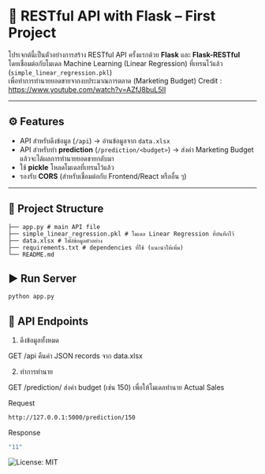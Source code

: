 # 📌 RESTful API with Flask – First Project

โปรเจกต์นี้เป็นตัวอย่างการสร้าง RESTful API ครั้งแรกด้วย **Flask** และ **Flask-RESTful**  
โดยเชื่อมต่อกับโมเดล Machine Learning (Linear Regression) ที่เทรนไว้แล้ว (`simple_linear_regression.pkl`)  
เพื่อทำการทำนายยอดขายจากงบประมาณการตลาด (Marketing Budget)
Credit : https://www.youtube.com/watch?v=AZfJ8buL5II 

---

## ⚙️ Features
- API สำหรับดึงข้อมูล (`/api`) → อ่านข้อมูลจาก `data.xlsx`
- API สำหรับทำ **prediction** (`/prediction/<budget>`) → ส่งค่า Marketing Budget แล้วจะได้ผลการทำนายยอดขายกลับมา
- ใช้ **pickle** โหลดโมเดลที่เทรนไว้แล้ว
- รองรับ **CORS** (สำหรับเชื่อมต่อกับ Frontend/React หรืออื่น ๆ)

---

## 📂 Project Structure
```plaintext
├── app.py # main API file
├── simple_linear_regression.pkl # โมเดล Linear Regression ที่บันทึกไว้
├── data.xlsx # ไฟล์ข้อมูลตัวอย่าง
├── requirements.txt # dependencies ที่ใช้ (แนะนำให้เพิ่ม)
└── README.md
```

## ▶️ Run Server
```bash
python app.py
```
## 🔗 API Endpoints
1) ดึงข้อมูลทั้งหมด

GET /api
คืนค่า JSON records จาก data.xlsx

2) ทำการทำนาย

GET /prediction/<budget>
ส่งค่า budget (เช่น 150) เพื่อให้โมเดลทำนาย Actual Sales

Request
```bash
http://127.0.0.1:5000/prediction/150
```
Response
```bash
"11"
```
![License: MIT](https://img.shields.io/badge/License-MIT-yellow.svg)